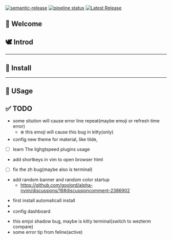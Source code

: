 <!--
███╗   ██╗███████╗ ██████╗ ██╗   ██╗██╗███╗   ███╗
████╗  ██║██╔════╝██╔═══██╗██║   ██║██║████╗ ████║
██╔██╗ ██║█████╗  ██║   ██║██║   ██║██║██╔████╔██║
██║╚██╗██║██╔══╝  ██║   ██║╚██╗ ██╔╝██║██║╚██╔╝██║
██║ ╚████║███████╗╚██████╔╝ ╚████╔╝ ██║██║ ╚═╝ ██║
╚═╝  ╚═══╝╚══════╝ ╚═════╝   ╚═══╝  ╚═╝╚═╝     ╚═╝ Powered by @oeyoews
-->

[![semantic-release](https://img.shields.io/badge/%20%20%F0%9F%93%A6%F0%9F%9A%80-semantic--release-e10079.svg)](https://github.com/semantic-release/semantic-release)
[![pipeline status](https://gitlab.com/oeyoews/nvim/badges/nvim/pipeline.svg)](https://gitlab.com/oeyoews/nvim/-/commits/nvim)
[![Latest Release](https://gitlab.com/oeyoews/nvim/-/badges/release.svg)](https://gitlab.com/oeyoews/nvim/-/releases)

## 🎉 Welcome

## 🕊️ Introd <!--2021-09-18T 23:41:58-->

---

## 📨 Install

---

## 🧮 USage

  <!--TODO:-->
  <!--- vim -c PlugInstall-->

## ✅ TODO


* some sitution will cause error line repeat(maybe emoji or refresh time error)
  * :snowflake:  this emoji will cause this bug in kitty(only)
* config new theme for material, like tilde,
- [ ] learn The lighgtspeed plugins usage
* add shortkeys in vim to open browser html
- [ ] fix the zh bug(maybe also is terminal)
- add random banner and random color startup
  * https://github.com/goolord/alpha-nvim/discussions/16#discussioncomment-2386902
* first install automaticall install
*
* config dashboard
- this emjoi shadow bug, maybe is kitty terminal(switch to wezterm compare)
- some error tip from feline(active)

